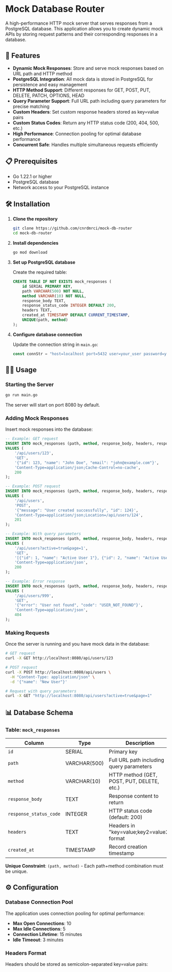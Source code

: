 # Mock Database Router

A high-performance HTTP mock server that serves responses from a PostgreSQL database. This application allows you to create dynamic mock APIs by storing request patterns and their corresponding responses in a database.

## 🚀 Features

- **Dynamic Mock Responses**: Store and serve mock responses based on URL path and HTTP method
- **PostgreSQL Integration**: All mock data is stored in PostgreSQL for persistence and easy management
- **HTTP Method Support**: Different responses for GET, POST, PUT, DELETE, PATCH, OPTIONS, HEAD
- **Query Parameter Support**: Full URL path including query parameters for precise matching
- **Custom Headers**: Set custom response headers stored as key=value pairs
- **Custom Status Codes**: Return any HTTP status code (200, 404, 500, etc.)
- **High Performance**: Connection pooling for optimal database performance
- **Concurrent Safe**: Handles multiple simultaneous requests efficiently

## 📋 Prerequisites

- Go 1.22.1 or higher
- PostgreSQL database
- Network access to your PostgreSQL instance

## 🛠️ Installation

1. **Clone the repository**
   ```bash
   git clone https://github.com/cnrdmrci/mock-db-router
   cd mock-db-router
   ```

2. **Install dependencies**
   ```bash
   go mod download
   ```

3. **Set up PostgreSQL database**
   
   Create the required table:
   ```sql
   CREATE TABLE IF NOT EXISTS mock_responses (
       id SERIAL PRIMARY KEY,
       path VARCHAR(500) NOT NULL,
       method VARCHAR(10) NOT NULL,
       response_body TEXT,
       response_status_code INTEGER DEFAULT 200,
       headers TEXT,
       created_at TIMESTAMP DEFAULT CURRENT_TIMESTAMP,
       UNIQUE(path, method)
   );
   ```

4. **Configure database connection**
   
   Update the connection string in `main.go`:
   ```go
   const connStr = "host=localhost port=5432 user=your_user password=your_password dbname=your_db sslmode=disable"
   ```

## 🏃‍♂️ Usage

### Starting the Server

```bash
go run main.go
```

The server will start on port 8080 by default.

### Adding Mock Responses

Insert mock responses into the database:

```sql
-- Example: GET request
INSERT INTO mock_responses (path, method, response_body, headers, response_status_code) 
VALUES (
    '/api/users/123', 
    'GET', 
    '{"id": 123, "name": "John Doe", "email": "john@example.com"}', 
    'Content-Type=application/json;Cache-Control=no-cache', 
    200
);

-- Example: POST request
INSERT INTO mock_responses (path, method, response_body, headers, response_status_code) 
VALUES (
    '/api/users', 
    'POST', 
    '{"message": "User created successfully", "id": 124}', 
    'Content-Type=application/json;Location=/api/users/124', 
    201
);

-- Example: With query parameters
INSERT INTO mock_responses (path, method, response_body, headers, response_status_code) 
VALUES (
    '/api/users?active=true&page=1', 
    'GET', 
    '[{"id": 1, "name": "Active User 1"}, {"id": 2, "name": "Active User 2"}]', 
    'Content-Type=application/json', 
    200
);

-- Example: Error response
INSERT INTO mock_responses (path, method, response_body, headers, response_status_code) 
VALUES (
    '/api/users/999', 
    'GET', 
    '{"error": "User not found", "code": "USER_NOT_FOUND"}', 
    'Content-Type=application/json', 
    404
);
```

### Making Requests

Once the server is running and you have mock data in the database:

```bash
# GET request
curl -X GET http://localhost:8080/api/users/123

# POST request
curl -X POST http://localhost:8080/api/users \
  -H "Content-Type: application/json" \
  -d '{"name": "New User"}'

# Request with query parameters
curl -X GET "http://localhost:8080/api/users?active=true&page=1"
```

## 📊 Database Schema

### Table: `mock_responses`

| Column | Type | Description |
|--------|------|-------------|
| `id` | SERIAL | Primary key |
| `path` | VARCHAR(500) | Full URL path including query parameters |
| `method` | VARCHAR(10) | HTTP method (GET, POST, PUT, DELETE, etc.) |
| `response_body` | TEXT | Response content to return |
| `response_status_code` | INTEGER | HTTP status code (default: 200) |
| `headers` | TEXT | Headers in "key=value;key2=value2" format |
| `created_at` | TIMESTAMP | Record creation timestamp |

**Unique Constraint**: `(path, method)` - Each path+method combination must be unique.

## ⚙️ Configuration

### Database Connection Pool

The application uses connection pooling for optimal performance:

- **Max Open Connections**: 10
- **Max Idle Connections**: 5
- **Connection Lifetime**: 15 minutes
- **Idle Timeout**: 3 minutes

### Headers Format

Headers should be stored as semicolon-separated key=value pairs:
